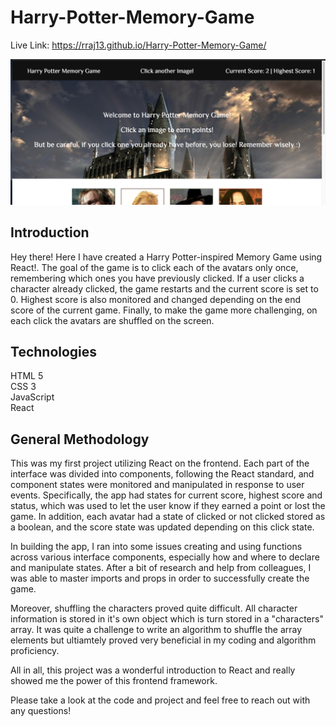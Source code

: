 # Harry-Potter-Memory-Game

Live Link: https://rraj13.github.io/Harry-Potter-Memory-Game/

![alt text](HarryPotterMemoryScreenshot.png "Harry Potter Memory Game Screenshot")

## Introduction
Hey there! Here I have created a Harry Potter-inspired Memory Game using React!. The goal of the game is to click each of the avatars only once, remembering which ones you have previously clicked. If a user clicks a character already clicked, the game restarts and the current score is set to 0. Highest score is also monitored and changed depending on the end score of the current game. Finally, to make the game more challenging, on each click the avatars are shuffled on the screen. 

## Technologies 
HTML 5<br/>
CSS 3<br/>
JavaScript<br/>
React<br/>

## General Methodology
This was my first project utilizing React on the frontend. Each part of the interface was divided into components, following the React standard, and component states were monitored and manipulated in response to user events. Specifically, the app had states for current score, highest score and status, which was used to let the user know if they earned a point or lost the game. In addition, each avatar had a state of clicked or not clicked stored as a boolean, and the score state was updated depending on this click state. 

In building the app, I ran into some issues creating and using functions across various interface components, especially how and where to declare and manipulate states. After a bit of research and help from colleagues, I was able to master imports and props in order to successfully create the game. 

Moreover, shuffling the characters proved quite difficult. All character information is stored in it's own object which is turn stored in a "characters" array. It was quite a challenge to write an algorithm to shuffle the array elements but ultiamtely proved very beneficial in my coding and algorithm proficiency.

All in all, this project was a wonderful introduction to React and really showed me the power of this frontend framework.

Please take a look at the code and project and feel free to reach out with any questions!
